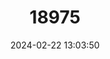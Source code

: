 ---
title: "18975"
category: "Pyrgulopsis morrisoni"
draft: false
date: 2024-02-22 13:03:50
languages:
  English: ["Page Springsnail"]
---